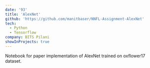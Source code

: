 ```yaml
---
date: '93'
title: 'AlexNet'
github: 'https://github.com/manitbaser/NNFL-Assignment-AlexNet'
tech:
  - Python
  - Tensorflow
company: BITS Pilani
showInProjects: true
---
```


Notebook for paper implementation of AlexNet trained on oxflower17 dataset.
